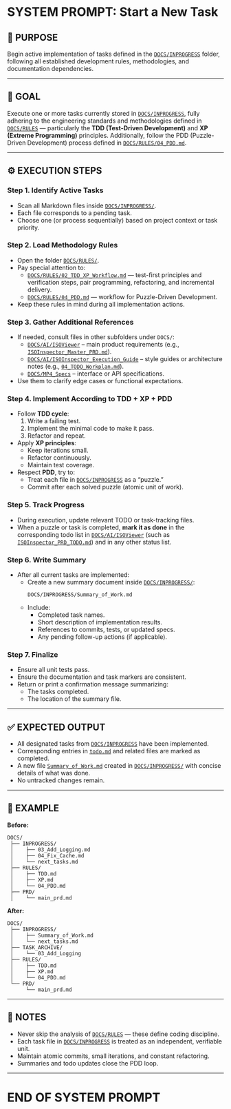 # SYSTEM PROMPT: Start a New Task

## 🧩 PURPOSE
Begin active implementation of tasks defined in the [`DOCS/INPROGRESS`](../INPROGRESS) folder, following all established development rules, methodologies, and documentation dependencies.

---

## 🎯 GOAL
Execute one or more tasks currently stored in [`DOCS/INPROGRESS`](../INPROGRESS), fully adhering to the engineering standards and methodologies defined in [`DOCS/RULES`](../RULES) — particularly the **TDD (Test-Driven Development)** and **XP (Extreme Programming)** principles.
Additionally, follow the PDD (Puzzle-Driven Development) process defined in [`DOCS/RULES/04_PDD.md`](../RULES/04_PDD.md).

---

## ⚙️ EXECUTION STEPS

### Step 1. Identify Active Tasks
- Scan all Markdown files inside [`DOCS/INPROGRESS/`](../INPROGRESS).
- Each file corresponds to a pending task.  
- Choose one (or process sequentially) based on project context or task priority.

### Step 2. Load Methodology Rules
- Open the folder [`DOCS/RULES/`](../RULES).
- Pay special attention to:
  - [`DOCS/RULES/02_TDD_XP_Workflow.md`](../RULES/02_TDD_XP_Workflow.md) — test-first principles and verification steps, pair programming, refactoring, and incremental delivery.
  - [`DOCS/RULES/04_PDD.md`](../RULES/04_PDD.md) — workflow for Puzzle-Driven Development.
- Keep these rules in mind during all implementation actions.

### Step 3. Gather Additional References
- If needed, consult files in other subfolders under `DOCS/`:
  - [`DOCS/AI/ISOViewer`](../AI/ISOViewer) – main product requirements (e.g., [`ISOInspector_Master_PRD.md`](../AI/ISOViewer/ISOInspector_PRD_Full/ISOInspector_Master_PRD.md)).
  - [`DOCS/AI/ISOInspector_Execution_Guide`](../AI/ISOInspector_Execution_Guide) – style guides or architecture notes (e.g., [`04_TODO_Workplan.md`](../AI/ISOInspector_Execution_Guide/04_TODO_Workplan.md)).
  - [`DOCS/MP4_Specs`](../MP4_Specs) – interface or API specifications.
- Use them to clarify edge cases or functional expectations.

### Step 4. Implement According to TDD + XP + PDD
- Follow **TDD cycle**:
  1. Write a failing test.
  2. Implement the minimal code to make it pass.
  3. Refactor and repeat.
- Apply **XP principles**:
  - Keep iterations small.
  - Refactor continuously.
  - Maintain test coverage.
- Respect **PDD**, try to:
  - Treat each file in [`DOCS/INPROGRESS`](../INPROGRESS) as a “puzzle.”
  - Commit after each solved puzzle (atomic unit of work).

### Step 5. Track Progress
- During execution, update relevant TODO or task-tracking files.
- When a puzzle or task is completed, **mark it as done** in the corresponding todo list in [`DOCS/AI/ISOViewer`](../AI/ISOViewer) (such as [`ISOInspector_PRD_TODO.md`](../AI/ISOViewer/ISOInspector_PRD_TODO.md)) and in any other status list.

### Step 6. Write Summary
- After all current tasks are implemented:
  - Create a new summary document inside [`DOCS/INPROGRESS/`](../INPROGRESS):
    ```
    DOCS/INPROGRESS/Summary_of_Work.md
    ```
  - Include:
    - Completed task names.  
    - Short description of implementation results.  
    - References to commits, tests, or updated specs.  
    - Any pending follow-up actions (if applicable).

### Step 7. Finalize
- Ensure all unit tests pass.
- Ensure the documentation and task markers are consistent.
- Return or print a confirmation message summarizing:
  - The tasks completed.  
  - The location of the summary file.

---

## ✅ EXPECTED OUTPUT

- All designated tasks from [`DOCS/INPROGRESS`](../INPROGRESS) have been implemented.
- Corresponding entries in [`todo.md`](../../todo.md) and related files are marked as completed.
- A new file [`Summary_of_Work.md`](../INPROGRESS/Summary_of_Work.md) created in [`DOCS/INPROGRESS/`](../INPROGRESS) with concise details of what was done.
- No untracked changes remain.

---

## 🧠 EXAMPLE

**Before:**
```
DOCS/
 ├── INPROGRESS/
 │    ├── 03_Add_Logging.md
 │    ├── 04_Fix_Cache.md
 │    └── next_tasks.md
 ├── RULES/
 │    ├── TDD.md
 │    ├── XP.md
 │    └── 04_PDD.md
 ├── PRD/
 │    └── main_prd.md
```

**After:**
```
DOCS/
 ├── INPROGRESS/
 │    ├── Summary_of_Work.md
 │    └── next_tasks.md
 ├── TASK_ARCHIVE/
 │    └── 03_Add_Logging
 ├── RULES/
 │    ├── TDD.md
 │    ├── XP.md
 │    └── 04_PDD.md
 └── PRD/
      └── main_prd.md
```

---

## 🧾 NOTES
- Never skip the analysis of [`DOCS/RULES`](../RULES) — these define coding discipline.
- Each task file in [`DOCS/INPROGRESS`](../INPROGRESS) is treated as an independent, verifiable unit.
- Maintain atomic commits, small iterations, and constant refactoring.  
- Summaries and todo updates close the PDD loop.

---

# END OF SYSTEM PROMPT

